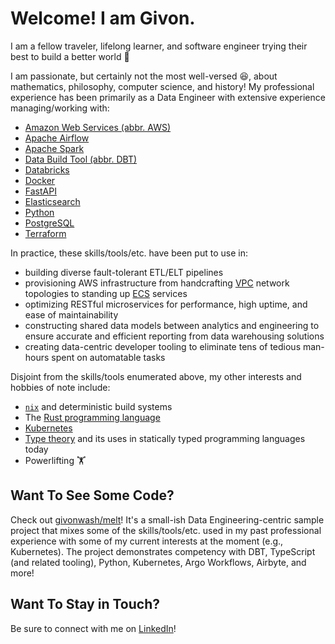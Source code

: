 # Welcome! I am Givon.

I am a fellow traveler, lifelong learner, and software engineer trying their best to build a better
world 🌱

I am passionate, but certainly not the most well-versed 😆, about mathematics, philosophy, computer
science, and history! My professional experience has been primarily as a Data Engineer with
extensive experience managing/working with:

- [Amazon Web Services (abbr. AWS)](https://aws.amazon.com/)
- [Apache Airflow](https://airflow.apache.org/)
- [Apache Spark](https://spark.apache.org/)
- [Data Build Tool (abbr. DBT)](https://www.getdbt.com/)
- [Databricks](https://www.databricks.com/)
- [Docker](https://www.docker.com/)
- [FastAPI](https://fastapi.tiangolo.com/)
- [Elasticsearch](https://www.elastic.co/elasticsearch)
- [Python](https://www.python.org/)
- [PostgreSQL](https://www.postgresql.org/)
- [Terraform](https://www.terraform.io/)

In practice, these skills/tools/etc. have been put to use in:

- building diverse fault-tolerant ETL/ELT pipelines
- provisioning AWS infrastructure from handcrafting [VPC](https://aws.amazon.com/vpc/) network
  topologies to standing up
  [ECS](https://docs.aws.amazon.com/AmazonECS/latest/developerguide/Welcome.html) services
- optimizing RESTful microservices for performance, high uptime, and ease of maintainability
- constructing shared data models between analytics and engineering to ensure accurate and efficient
  reporting from data warehousing solutions
- creating data-centric developer tooling to eliminate tens of tedious man-hours spent on
  automatable tasks

Disjoint from the skills/tools enumerated above, my other interests and hobbies of note include:

- [`nix`](https://nixos.org/) and deterministic build systems
- The [Rust programming language](https://www.rust-lang.org/)
- [Kubernetes](https://kubernetes.io/)
- [Type theory](https://en.wikipedia.org/wiki/Type_theory) and its uses in statically typed
  programming languages today
- Powerlifting 🏋️

## Want To See Some Code?

Check out [givonwash/melt](https://github.com/givonwash/melt)! It's a small-ish Data
Engineering-centric sample project that mixes some of the skills/tools/etc. used in my past
professional experience with some of my current interests at the moment (e.g., Kubernetes). The
project demonstrates competency with DBT, TypeScript (and related tooling), Python, Kubernetes, Argo
Workflows, Airbyte, and more!

## Want To Stay in Touch?

Be sure to connect with me on [LinkedIn](https://www.linkedin.com/in/givonwashington)!
